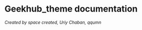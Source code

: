 Geekhub_theme documentation
========================


_Created by space created, Uriy Chaban, qqumn_